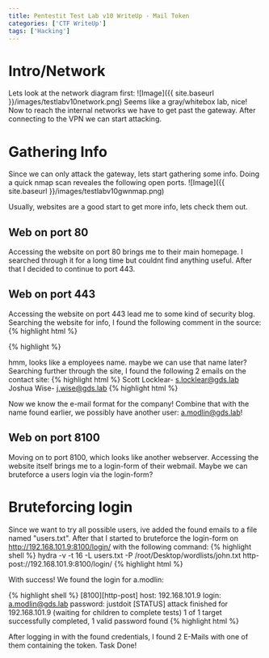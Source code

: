 ```yaml
---
title: Pentestit Test Lab v10 WriteUp - Mail Token
categories: ['CTF WriteUp']
tags: ['Hacking']
---
```



# Intro/Network
Lets look at the network diagram first:
![Image]({{ site.baseurl }}/images/testlabv10network.png)
Seems like a gray/whitebox lab, nice! Now to reach the internal networks we have to get past the gateway. After connecting to the VPN we can start attacking.


# Gathering Info
Since we can only attack the gateway, lets start gathering some info. Doing a quick nmap scan reveales the following open ports.
![Image]({{ site.baseurl }}/images/testlabv10gwnmap.png)

Usually, websites are a good start to get more info, lets check them out.


## Web on port 80
Accessing the website on port 80 brings me to their main homepage. I searched through it for a long time but couldnt find anything useful. After that I decided to continue to port 443.

## Web on port 443
Accessing the website on port 443 lead me to some kind of security blog. Searching the website for info, I found the following comment in the source:
{% highlight html %}
<!-- Alfred Modlin said use this template -->
{% highlight %}

hmm, looks like a employees name. maybe we can use that name later?
Searching further through the site, I found the following 2 emails on the contact site:
{% highlight html %}
Scott Locklear- s.locklear@gds.lab
Joshua Wise- j.wise@gds.lab
{% highlight html %}

Now we know the e-mail format for the company! Combine that with the name found earlier, we possibly have another user: a.modlin@gds.lab!

## Web on port 8100
Moving on to port 8100, which looks like another webserver. Accessing the website itself brings me to a login-form of their webmail. Maybe we can bruteforce a users login via the login-form?

# Bruteforcing login
Since we want to try all possible users, ive added the found emails to a file named "users.txt". After that I started to bruteforce the login-form on http://192.168.101.9:8100/login/ with the following command:
{% highlight shell %}
hydra -v -t 16 -L users.txt -P /root/Desktop/wordlists/john.txt http-post://192.168.101.9:8100/login/
{% highlight html %}

With success! We found the login for a.modlin:

{% highlight shell %}
[8100][http-post] host: 192.168.101.9 login: a.modlin@gds.lab password: justdoit
[STATUS] attack finished for 192.168.101.9 (waiting for children to complete tests)
1 of 1 target successfully completed, 1 valid password found
{% highlight html %}

After logging in with the found credentials, I found 2 E-Mails with one of them containing the token. Task Done!
